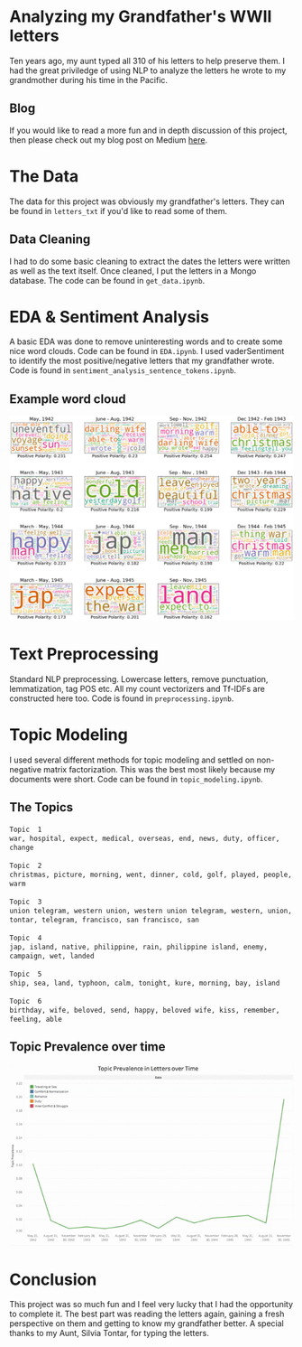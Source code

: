 # Analyzing my Grandfather's WWII letters
Ten years ago, my aunt typed all 310 of his letters to help preserve them. I had the great priviledge of using NLP 
to analyze the letters he wrote to my grandmother during his time in the Pacific. 

## Blog
If you would like to read a more fun and in depth discussion of this project, then please check out my blog post on Medium
[here](https://medium.com/@darien.pmt/metis-weeks-6-8-569f9aa752e2).

# The Data
The data for this project was obviously my grandfather's letters. They can be found in `letters_txt` if you'd like to
read some of them.

## Data Cleaning
I had to do some basic cleaning to extract the dates the letters were written as well as the text itself. Once cleaned, 
I put the letters in a Mongo database. The code can be found in `get_data.ipynb`.

# EDA & Sentiment Analysis
A basic EDA was done to remove uninteresting words and to create some nice word clouds. Code can be found in `EDA.ipynb`.
I used vaderSentiment to identify the most positive/negative letters that my grandfather wrote. Code is found in 
`sentiment_analysis_sentence_tokens.ipynb`.

## Example word cloud
![](img/wc_quarterly.png)

# Text Preprocessing
Standard NLP preprocessing. Lowercase letters, remove punctuation, lemmatization, tag POS etc. All my count vectorizers and Tf-IDFs 
are constructed here too. Code is found in `preprocessing.ipynb`.

# Topic Modeling
I used several different methods for topic modeling and settled on non-negative matrix factorization. This was the best
most likely because my documents were short. Code can be found in `topic_modeling.ipynb`.

## The Topics
```
Topic  1
war, hospital, expect, medical, overseas, end, news, duty, officer, change

Topic  2
christmas, picture, morning, went, dinner, cold, golf, played, people, warm

Topic  3
union telegram, western union, western union telegram, western, union, tontar, telegram, francisco, san francisco, san

Topic  4
jap, island, native, philippine, rain, philippine island, enemy, campaign, wet, landed

Topic  5
ship, sea, land, typhoon, calm, tonight, kure, morning, bay, island

Topic  6
birthday, wife, beloved, send, happy, beloved wife, kiss, remember, feeling, able
```
## Topic Prevalence over time
![](topic_prev_short.gif)

# Conclusion
This project was so much fun and I feel very lucky that I had the opportunity to complete it. The best part was reading
the letters again, gaining a fresh perspective on them and getting to know my grandfather better. A special thanks to my
Aunt, Silvia Tontar, for typing the letters.
